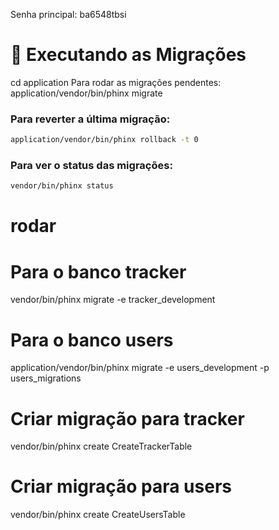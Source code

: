 Senha principal: ba6548tbsi

# 🚀 Executando as Migrações
cd application
Para rodar as migrações pendentes:
application/vendor/bin/phinx migrate 

### Para reverter a última migração:
```bash
application/vendor/bin/phinx rollback -t 0
```



### Para ver o status das migrações:

```bash
vendor/bin/phinx status
```

# rodar
# Para o banco tracker
vendor/bin/phinx migrate -e tracker_development

# Para o banco users
application/vendor/bin/phinx migrate -e users_development -p users_migrations



# Criar migração para tracker
vendor/bin/phinx create CreateTrackerTable

# Criar migração para users
vendor/bin/phinx create CreateUsersTable